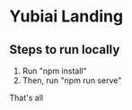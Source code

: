 # Yubiai Landing

## Steps to run locally
1. Run "npm install"
2. Then, run "npm run serve"

That's all